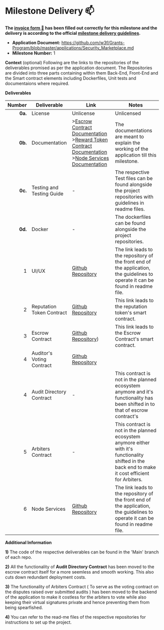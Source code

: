 # Milestone Delivery :mailbox:

**The [invoice form :pencil:](https://docs.google.com/forms/d/e/1FAIpQLSfmNYaoCgrxyhzgoKQ0ynQvnNRoTmgApz9NrMp-hd8mhIiO0A/viewform) has been filled out correctly for this milestone and the delivery is according to the official [milestone delivery guidelines](https://github.com/w3f/Grants-Program/blob/master/docs/Support%20Docs/milestone-deliverables-guidelines.md).**  

* **Application Document:** https://github.com/w3f/Grants-Program/blob/master/applications/Security_Marketplace.md
* **Milestone Number:** 1

**Context** (optional)
Following are the links to the repositories of the deliverables promised as per the application document. The Repositories are divided into three parts containing within them Back-End, Front-End and the Smart contract elements including Dockerfiles, Unit tests and documentaions where required.

**Deliverables**

| Number | Deliverable | Link | Notes |
| -----: | ----------- | ----- | ------- |
| **0a.** | License | Unlicense | Unlicensed |
| **0b.** | Documentation | >[Escrow Contract Documentation](https://github.com/ParthChaudhary31/Security_Marketplace_Smartcontract/blob/main/escrow/Escrow%20Doc.pdf) >[Reward Token Contract Documentation](https://github.com/ParthChaudhary31/Security_Marketplace_Smartcontract/blob/main/reward_token/Reward%20Token.pdf) >[Node Services Documentation](https://github.com/ParthChaudhary31/Security_Marketplace_Backend/blob/main/AuditBazaarBackendArchitecture.docx) | The documentations are meant to explain the working of the application till this milestone. |
| **0c.** | Testing and Testing Guide | - | The respective Test files can be found alongside the project repositories with guidelines in readme files. |
| **0d.** | Docker | - | The dockerfiles can be found alongside the project repositories.  |
| 1 | UI/UX | [Github Repository](https://github.com/ParthChaudhary31/Security_Marketplace_Frontend) | The link leads to the repository of the front end of the application, the guidelines to operate it can be found in readme file. |
| 2 | Reputation Token Contract | [Github Repository](https://github.com/ParthChaudhary31/Security_Marketplace_Smartcontract) | This link leads to the reputation token's smart contract.  |
| 3 | Escrow Contract| [Github Repository](https://github.com/ParthChaudhary31/Security_Marketplace_Smartcontract)) | This link leads to the Escrow Contract's smart contract. |
| 4 | Auditor's Voting Contract | [Github Repository](https://github.com/ParthChaudhary31/Security_Marketplace_Smartcontract) |
| 4 | Audit Directory Contract | - | This contract is not in the planned ecosystem anymore and it's functionality has been shifted in to that of escrow contract's |
| 5 | Arbiters Contract | - | This contract is not in the planned ecosystem anymore either with it's functionality shifted in the back end to make it cost efficient for Arbiters. |
| 6 | Node Services | [Github Repository](https://github.com/ParthChaudhary31/Security_Marketplace_Backend) | The link leads to the repository of the front end of the application, the guidelines to operate it can be found in readme file. |

**Additional Information**

**1)** The code of the respective deliverables can be found in the 'Main' branch of each repo.

**2)** All the functionality of **Audit Directory Contract** has been moved to the escrow contract itself for a more seemless and smooth working. This also cuts down redundant deployment costs.

**3)** The functionality of Arbiters Contract ( To serve as the voting contract on the disputes raised over submitted audits ) has been moved to the backend of the application to make it costless for the arbiters to vote while also keeping their virtual signatures private and hence preventing them from being spearfished.

**4)** You can refer to the read-me files of the respective repositories for instructions to set up the project.
